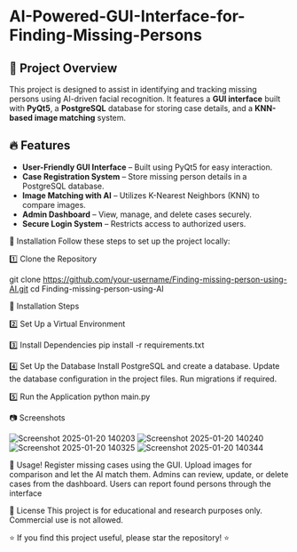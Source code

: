 # AI-Powered-GUI-Interface-for-Finding-Missing-Persons


## 📌 Project Overview
This project is designed to assist in identifying and tracking missing persons using AI-driven facial recognition. It features a **GUI interface** built with **PyQt5**, a **PostgreSQL** database for storing case details, and a **KNN-based image matching** system.

## 🔥 Features
- **User-Friendly GUI Interface** – Built using PyQt5 for easy interaction.
- **Case Registration System** – Store missing person details in a PostgreSQL database.
- **Image Matching with AI** – Utilizes K-Nearest Neighbors (KNN) to compare images.
- **Admin Dashboard** – View, manage, and delete cases securely.
- **Secure Login System** – Restricts access to authorized users.

🚀 Installation
Follow these steps to set up the project locally:


1️⃣ Clone the Repository

git clone https://github.com/your-username/Finding-missing-person-using-AI.git
cd Finding-missing-person-using-AI


🚀 Installation Steps

2️⃣ Set Up a Virtual Environment


3️⃣ Install Dependencies
pip install -r requirements.txt


4️⃣ Set Up the Database
Install PostgreSQL and create a database.
Update the database configuration in the project files.
Run migrations if required.

5️⃣ Run the Application
python main.py


📷 Screenshots


![Screenshot 2025-01-20 140203](https://github.com/user-attachments/assets/3ee7e1f9-8f90-4d3c-92d2-2a3df84cef09)
![Screenshot 2025-01-20 140240](https://github.com/user-attachments/assets/8e0e6f96-d725-4ab2-b3a5-02dc90a8bcd0)
![Screenshot 2025-01-20 140325](https://github.com/user-attachments/assets/d974de4b-e362-4918-91c9-124fd381a9b8)
![Screenshot 2025-01-20 140344](https://github.com/user-attachments/assets/80875b71-5ee4-48ea-9d2f-3624d215fe2e)

🎯 Usage!
Register missing cases using the GUI.
Upload images for comparison and let the AI match them.
Admins can review, update, or delete cases from the dashboard.
Users can report found persons through the interface


📜 License
This project is for educational and research purposes only. Commercial use is not allowed.

⭐ If you find this project useful, please star the repository! ⭐

